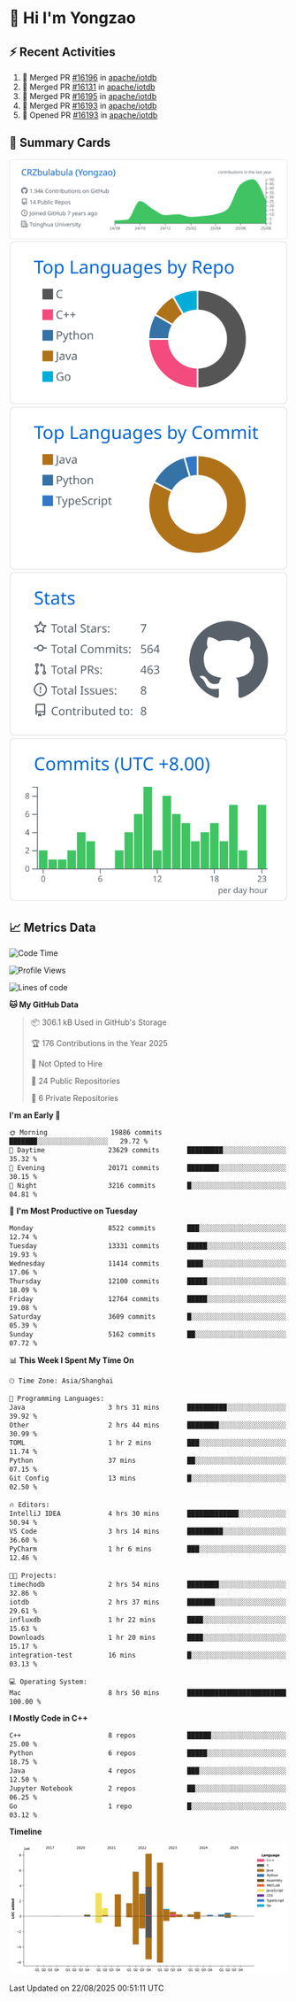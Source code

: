 # 👋 Hi I'm Yongzao

## ⚡ Recent Activities
<!--START_SECTION:activity-->
1. 🎉 Merged PR [#16196](https://github.com/apache/iotdb/pull/16196) in [apache/iotdb](https://github.com/apache/iotdb)
2. 🎉 Merged PR [#16131](https://github.com/apache/iotdb/pull/16131) in [apache/iotdb](https://github.com/apache/iotdb)
3. 🎉 Merged PR [#16195](https://github.com/apache/iotdb/pull/16195) in [apache/iotdb](https://github.com/apache/iotdb)
4. 🎉 Merged PR [#16193](https://github.com/apache/iotdb/pull/16193) in [apache/iotdb](https://github.com/apache/iotdb)
5. 💪 Opened PR [#16193](https://github.com/apache/iotdb/pull/16193) in [apache/iotdb](https://github.com/apache/iotdb)
<!--END_SECTION:activity-->

## 🎑 Summary Cards

[![](https://raw.githubusercontent.com/CRZbulabula/CRZbulabula/main/profile-summary-card-output/github/0-profile-details.svg)](https://github.com/vn7n24fzkq/github-profile-summary-cards)
[![](https://raw.githubusercontent.com/CRZbulabula/CRZbulabula/main/profile-summary-card-output/github/1-repos-per-language.svg)](https://github.com/vn7n24fzkq/github-profile-summary-cards) [![](https://raw.githubusercontent.com/CRZbulabula/CRZbulabula/main/profile-summary-card-output/github/2-most-commit-language.svg)](https://github.com/vn7n24fzkq/github-profile-summary-cards)
[![](https://raw.githubusercontent.com/CRZbulabula/CRZbulabula/main/profile-summary-card-output/github/3-stats.svg)](https://github.com/vn7n24fzkq/github-profile-summary-cards) [![](https://raw.githubusercontent.com/CRZbulabula/CRZbulabula/main/profile-summary-card-output/github/4-productive-time.svg)](https://github.com/vn7n24fzkq/github-profile-summary-cards)

## 📈 Metrics Data

<!--START_SECTION:waka-->
![Code Time](http://img.shields.io/badge/Code%20Time-1%2C134%20hrs%2026%20mins-blue)

![Profile Views](http://img.shields.io/badge/Profile%20Views-1-blue)

![Lines of code](https://img.shields.io/badge/From%20Hello%20World%20I%27ve%20Written-36.2%20million%20lines%20of%20code-blue)

**🐱 My GitHub Data** 

> 📦 306.1 kB Used in GitHub's Storage 
 > 
> 🏆 176 Contributions in the Year 2025
 > 
> 🚫 Not Opted to Hire
 > 
> 📜 24 Public Repositories 
 > 
> 🔑 6 Private Repositories 
 > 
**I'm an Early 🐤** 

```text
🌞 Morning                19886 commits       ███████░░░░░░░░░░░░░░░░░░   29.72 % 
🌆 Daytime                23629 commits       █████████░░░░░░░░░░░░░░░░   35.32 % 
🌃 Evening                20171 commits       ████████░░░░░░░░░░░░░░░░░   30.15 % 
🌙 Night                  3216 commits        █░░░░░░░░░░░░░░░░░░░░░░░░   04.81 % 
```
📅 **I'm Most Productive on Tuesday** 

```text
Monday                   8522 commits        ███░░░░░░░░░░░░░░░░░░░░░░   12.74 % 
Tuesday                  13331 commits       █████░░░░░░░░░░░░░░░░░░░░   19.93 % 
Wednesday                11414 commits       ████░░░░░░░░░░░░░░░░░░░░░   17.06 % 
Thursday                 12100 commits       █████░░░░░░░░░░░░░░░░░░░░   18.09 % 
Friday                   12764 commits       █████░░░░░░░░░░░░░░░░░░░░   19.08 % 
Saturday                 3609 commits        █░░░░░░░░░░░░░░░░░░░░░░░░   05.39 % 
Sunday                   5162 commits        ██░░░░░░░░░░░░░░░░░░░░░░░   07.72 % 
```


📊 **This Week I Spent My Time On** 

```text
🕑︎ Time Zone: Asia/Shanghai

💬 Programming Languages: 
Java                     3 hrs 31 mins       ██████████░░░░░░░░░░░░░░░   39.92 % 
Other                    2 hrs 44 mins       ████████░░░░░░░░░░░░░░░░░   30.99 % 
TOML                     1 hr 2 mins         ███░░░░░░░░░░░░░░░░░░░░░░   11.74 % 
Python                   37 mins             ██░░░░░░░░░░░░░░░░░░░░░░░   07.15 % 
Git Config               13 mins             █░░░░░░░░░░░░░░░░░░░░░░░░   02.50 % 

🔥 Editors: 
IntelliJ IDEA            4 hrs 30 mins       █████████████░░░░░░░░░░░░   50.94 % 
VS Code                  3 hrs 14 mins       █████████░░░░░░░░░░░░░░░░   36.60 % 
PyCharm                  1 hr 6 mins         ███░░░░░░░░░░░░░░░░░░░░░░   12.46 % 

🐱‍💻 Projects: 
timechodb                2 hrs 54 mins       ████████░░░░░░░░░░░░░░░░░   32.86 % 
iotdb                    2 hrs 37 mins       ███████░░░░░░░░░░░░░░░░░░   29.61 % 
influxdb                 1 hr 22 mins        ████░░░░░░░░░░░░░░░░░░░░░   15.63 % 
Downloads                1 hr 20 mins        ████░░░░░░░░░░░░░░░░░░░░░   15.17 % 
integration-test         16 mins             █░░░░░░░░░░░░░░░░░░░░░░░░   03.13 % 

💻 Operating System: 
Mac                      8 hrs 50 mins       █████████████████████████   100.00 % 
```

**I Mostly Code in C++** 

```text
C++                      8 repos             ██████░░░░░░░░░░░░░░░░░░░   25.00 % 
Python                   6 repos             █████░░░░░░░░░░░░░░░░░░░░   18.75 % 
Java                     4 repos             ███░░░░░░░░░░░░░░░░░░░░░░   12.50 % 
Jupyter Notebook         2 repos             ██░░░░░░░░░░░░░░░░░░░░░░░   06.25 % 
Go                       1 repo              █░░░░░░░░░░░░░░░░░░░░░░░░   03.12 % 
```



**Timeline**

![Lines of Code chart](https://raw.githubusercontent.com/CRZbulabula/CRZbulabula/main/assets/bar_graph.png)


 Last Updated on 22/08/2025 00:51:11 UTC
<!--END_SECTION:waka-->

